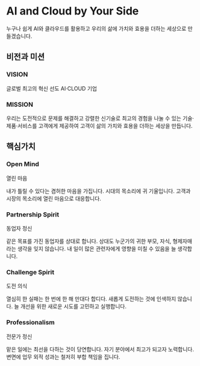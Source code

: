 # AI and Cloud by Your Side

누구나 쉽게 AI와 클라우드를 활용하고 우리의 삶에 가치와 효용을 더하는 세상으로 만들겠습니다.

## 비전과 미션

### VISION

글로벌 최고의 혁신 선도 AI·CLOUD 기업

### MISSION

우리는 도전적으로 문제를 해결하고 강렬한 신기술로 최고의 경험을 나눌 수 있는 기술·제품·서비스를 고객에게 제공하여 고객이 삶의 가치와 효용을 더하는 세상을 만듭니다.

## 핵심가치

### Open Mind
열린 마음

내가 틀릴 수 있다는 겸허한 마음을 가집니다. 시대의 목소리에 귀 기울입니다.
고객과 시장의 목소리에 열린 마음으로 대응합니다.

### Partnership Spirit
동업자 정신

같은 목표를 가진 동업자를 상대로 합니다. 상대도 누군가의 귀한 부모, 자식, 형제자매라는 생각을 잊지 않습니다. 내 일이 많은 관련자에게 영향을 미칠 수 있음을 늘 생각합니다.

### Challenge Spirit
도전 의식

열심히 한 실패는 한 번에 한 해 만대다 합디다. 새롭게 도전하는 것에 인색하지 않습니다.
늘 개선을 위한 새로운 시도를 고민하고 실행합니다.

### Professionalism
전문가 정신

맡은 일에는 최선을 다하는 것이 당연합니다. 자기 분야에서 최고가 되고자 노력합니다.
변면에 업무 외적 성과는 철저히 부합 책임을 집니다.
